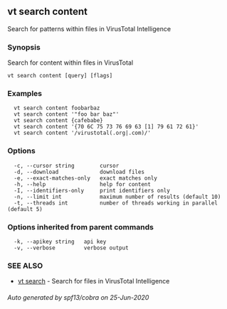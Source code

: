 ## vt search content

Search for patterns within files in VirusTotal Intelligence

### Synopsis

Search for content within files in VirusTotal

```
vt search content [query] [flags]
```

### Examples

```
  vt search content foobarbaz
  vt search content '"foo bar baz"'
  vt search content {cafebabe}
  vt search content '{70 6C 75 73 76 69 63 [1] 79 61 72 61}'
  vt search content '/virustotal(.org|.com)/'
```

### Options

```
  -c, --cursor string        cursor
  -d, --download             download files
  -e, --exact-matches-only   exact matches only
  -h, --help                 help for content
  -I, --identifiers-only     print identifiers only
  -n, --limit int            maximum number of results (default 10)
  -t, --threads int          number of threads working in parallel (default 5)
```

### Options inherited from parent commands

```
  -k, --apikey string   api key
  -v, --verbose         verbose output
```

### SEE ALSO

* [vt search](vt_search.md)	 - Search for files in VirusTotal Intelligence

###### Auto generated by spf13/cobra on 25-Jun-2020
